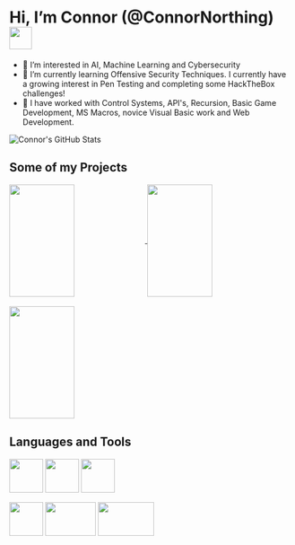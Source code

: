 # Hi, I’m Connor (@ConnorNorthing)<img src="https://raw.githubusercontent.com/MartinHeinz/MartinHeinz/master/wave.gif" width="40" height="40" />

- 👀 I’m interested in AI, Machine Learning and Cybersecurity
- 🌱 I’m currently learning Offensive Security Techniques. I currently have a growing interest in Pen Testing and completing some HackTheBox challenges!
- 💞️ I have worked with Control Systems, API's, Recursion, Basic Game Development, MS Macros, novice Visual Basic work and Web Development. 

![Connor's GitHub Stats](https://github-readme-stats.vercel.app/api?username=ConnorNorthing&show_icons=true) 


## Some of my Projects

<a href="https://github.com/ConnorNorthing/EPR400-Control-Code">
  <img align="center" src="https://github-readme-stats.vercel.app/api/pin/?username=ConnorNorthing&repo=EPR400-Control-Code" width = "48%" height = 200px/>
</a>

<a href="https://github.com/ConnorNorthing/Respiratory-Sensor">
  <img align="center" src="https://github-readme-stats.vercel.app/api/pin/?username=ConnorNorthing&repo=Respiratory-Sensor" width = "48%" height = 200px/>
</a>

<br />
<br />

<a href="https://github.com/ConnorNorthing/Motor-Control-For-Line-Following-Robot">
  <img align="center" src="https://github-readme-stats.vercel.app/api/pin/?username=ConnorNorthing&repo=Motor-Control-For-Line-Following-Robot" width = "48%" height = 200px/>
</a>


## Languages and Tools
<img src="https://raw.githubusercontent.com/jmnote/z-icons/master/svg/python.svg" width="60" height="60" /> <img src="https://raw.githubusercontent.com/jmnote/z-icons/master/svg/c.svg" width="60" height="60" /> <img src="https://raw.githubusercontent.com/jmnote/z-icons/master/svg/cpp.svg" width="60" height="60" />

<img src="https://cdn.iconscout.com/icon/free/png-64/linux-8-202409.png" width="60" height="60" /> <img src="https://tecadmin.net/tutorial/wp-content/uploads/2017/09/bash-logo-300x245.jpg" width="90" height="60" /> <img src="https://www.nicepng.com/png/detail/352-3529769_html5-course-training-content-details-logo-html-5.png" width="100" height="60" />

<!---
ConnorNorthing/ConnorNorthing is a ✨ special ✨ repository because its `README.md` (this file) appears on your GitHub profile.
You can click the Preview link to take a look at your changes.
--->
